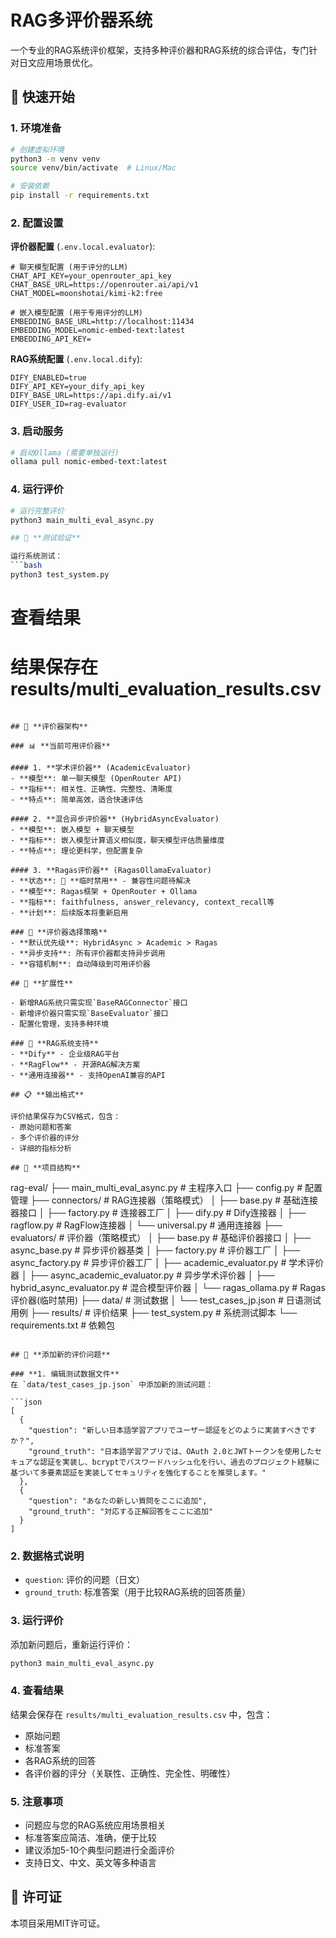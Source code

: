 # RAG多评价器系统

一个专业的RAG系统评价框架，支持多种评价器和RAG系统的综合评估，专门针对日文应用场景优化。

## 🚀 **快速开始**

### 1. 环境准备
```bash
# 创建虚拟环境
python3 -m venv venv
source venv/bin/activate  # Linux/Mac

# 安装依赖
pip install -r requirements.txt
```

### 2. 配置设置

**评价器配置** (`.env.local.evaluator`):
```env
# 聊天模型配置 (用于评分的LLM)
CHAT_API_KEY=your_openrouter_api_key
CHAT_BASE_URL=https://openrouter.ai/api/v1
CHAT_MODEL=moonshotai/kimi-k2:free

# 嵌入模型配置 (用于专用评分的LLM)
EMBEDDING_BASE_URL=http://localhost:11434
EMBEDDING_MODEL=nomic-embed-text:latest
EMBEDDING_API_KEY=
```

**RAG系统配置** (`.env.local.dify`):
```env
DIFY_ENABLED=true
DIFY_API_KEY=your_dify_api_key
DIFY_BASE_URL=https://api.dify.ai/v1
DIFY_USER_ID=rag-evaluator
```

### 3. 启动服务
```bash
# 启动Ollama (需要单独运行)
ollama pull nomic-embed-text:latest
```

### 4. 运行评价
```bash
# 运行完整评价
python3 main_multi_eval_async.py

## 🧪 **测试验证**

运行系统测试：
```bash
python3 test_system.py
```

# 查看结果
# 结果保存在 results/multi_evaluation_results.csv
```

## 🧠 **评价器架构**

### 📊 **当前可用评价器**

#### 1. **学术评价器** (AcademicEvaluator)
- **模型**: 单一聊天模型 (OpenRouter API)
- **指标**: 相关性、正确性、完整性、清晰度
- **特点**: 简单高效，适合快速评估

#### 2. **混合异步评价器** (HybridAsyncEvaluator) 
- **模型**: 嵌入模型 + 聊天模型
- **指标**: 嵌入模型计算语义相似度，聊天模型评估质量维度
- **特点**: 理论更科学，但配置复杂

#### 3. **Ragas评价器** (RagasOllamaEvaluator) 
- **状态**: 🚧 **临时禁用** - 兼容性问题待解决
- **模型**: Ragas框架 + OpenRouter + Ollama
- **指标**: faithfulness, answer_relevancy, context_recall等
- **计划**: 后续版本将重新启用

### 🔄 **评价器选择策略**
- **默认优先级**: HybridAsync > Academic > Ragas
- **异步支持**: 所有评价器都支持异步调用
- **容错机制**: 自动降级到可用评价器

## 🔧 **扩展性**

- 新增RAG系统只需实现`BaseRAGConnector`接口
- 新增评价器只需实现`BaseEvaluator`接口
- 配置化管理，支持多种环境

### 🔌 **RAG系统支持**
- **Dify** - 企业级RAG平台
- **RagFlow** - 开源RAG解决方案
- **通用连接器** - 支持OpenAI兼容的API

## 📋 **输出格式**

评价结果保存为CSV格式，包含：
- 原始问题和答案
- 多个评价器的评分
- 详细的指标分析

## 📁 **项目结构**
```
rag-eval/
├── main_multi_eval_async.py     # 主程序入口
├── config.py                   # 配置管理
├── connectors/                 # RAG连接器（策略模式）
│   ├── base.py                # 基础连接器接口
│   ├── factory.py             # 连接器工厂
│   ├── dify.py                # Dify连接器
│   ├── ragflow.py             # RagFlow连接器
│   └── universal.py           # 通用连接器
├── evaluators/                 # 评价器（策略模式）
│   ├── base.py                # 基础评价器接口
│   ├── async_base.py          # 异步评价器基类
│   ├── factory.py             # 评价器工厂
│   ├── async_factory.py       # 异步评价器工厂
│   ├── academic_evaluator.py  # 学术评价器
│   ├── async_academic_evaluator.py  # 异步学术评价器
│   ├── hybrid_async_evaluator.py   # 混合模型评价器
│   └── ragas_ollama.py        # Ragas评价器(临时禁用)
├── data/                      # 测试数据
│   └── test_cases_jp.json     # 日语测试用例
├── results/                   # 评价结果
├── test_system.py            # 系统测试脚本
└── requirements.txt           # 依赖包
```

## 📝 **添加新的评价问题**

### **1. 编辑测试数据文件**
在 `data/test_cases_jp.json` 中添加新的测试问题：

```json
[
  {
    "question": "新しい日本語学習アプリでユーザー認証をどのように実装すべきですか？",
    "ground_truth": "日本語学習アプリでは、OAuth 2.0とJWTトークンを使用したセキュアな認証を実装し、bcryptでパスワードハッシュ化を行い、過去のプロジェクト経験に基づいて多要素認証を実装してセキュリティを強化することを推奨します。"
  },
  {
    "question": "あなたの新しい質問をここに追加",
    "ground_truth": "対応する正解回答をここに追加"
  }
]
```

### **2. 数据格式说明**
- `question`: 评价的问题（日文）
- `ground_truth`: 标准答案（用于比较RAG系统的回答质量）

### **3. 运行评价**
添加新问题后，重新运行评价：
```bash
python3 main_multi_eval_async.py
```

### **4. 查看结果**
结果会保存在 `results/multi_evaluation_results.csv` 中，包含：
- 原始问题
- 标准答案  
- 各RAG系统的回答
- 各评价器的评分（关联性、正确性、完全性、明確性）

### **5. 注意事项**
- 问题应与您的RAG系统应用场景相关
- 标准答案应简洁、准确，便于比较
- 建议添加5-10个典型问题进行全面评价
- 支持日文、中文、英文等多种语言

## 📄 **许可证**

本项目采用MIT许可证。



